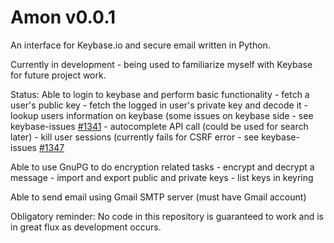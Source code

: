 # Amon v0.0.1

An interface for Keybase.io and secure email written in Python.

Currently in development - being used to familiarize myself with Keybase for future project work.

Status:
  Able to login to keybase and perform basic functionality
    - fetch a user's public key
    - fetch the logged in user's private key and decode it
    - lookup users information on keybase (some issues on keybase side - see keybase-issues [#1341](https://github.com/keybase/keybase-issues/issues/1341)
    - autocomplete API call (could be used for search later)
    - kill user sessions (currently fails for CSRF error - see keybase-issues [#1347](https://github.com/keybase/keybase-issues/issues/1347)
  
  Able to use GnuPG to do encryption related tasks
    - encrypt and decrypt a message
    - import and export public and private keys
    - list keys in keyring
    
  Able to send email using Gmail SMTP server (must have Gmail account)
  
  Obligatory reminder: No code in this repository is guaranteed to work and is in great flux as development occurs.
    

